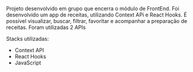 Projeto desenvolvido em grupo que encerra o módulo de FrontEnd.
Foi desenvolvido um app de receitas, utilizando Context APi e 
React Hooks. É possível visualizar, buscar, filtrar, favoritar e
acompanhar a preparação de receitas. Foram utilizadas 2 APIs

Stacks utilizadas:
- Context API
- React Hooks
- JavaScript
